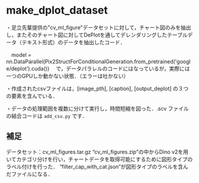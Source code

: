 # make_dplot_dataset
・足立先輩提供の"cv_ml_figure"データセットに対して，チャート図のみを抽出し，またそのチャート図に対してDePlotを通してデレンダリングしたテーブルデータ（テキスト形式）のデータを抽出したコード．

　model = nn.DataParallel(Pix2StructForConditionalGeneration.from_pretrained('google/deplot').cuda())
　で，データパラレルのコードにはなっているが，実際には一つのGPUしか動かない状態．（エラーは吐かない）

・作成されたcsvファイルは，[image_pth], [caption], [output_deplot] の３つの要素を含んでいる．

・データの処理範囲を複数に分けて実行し，時間短縮を図った．.scv ファイルの結合コードは ```add_csv.py``` です．

## 補足
データセット：cv_ml_figures.tar.gz
“cv_ml_figures.zip”の中からDino v2を用いてカテゴリ分けを行い，チャートデータを取得可能にするために図形タイプのラベル付けを行った．
”filter_cap_with_cat.json”が図形タイプのラベルを含んだファイルになる．
